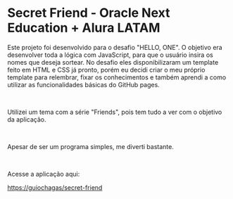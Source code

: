 <h1>Secret Friend - Oracle Next Education + Alura LATAM</h1>
<p>Este projeto foi desenvolvido para o desafio "HELLO, ONE". O objetivo era desenvolver toda a lógica com JavaScript, para que o usuário insira os nomes que deseja sortear. No desafio eles disponibilizaram um template feito em HTML e CSS já pronto, porém eu decidi criar o meu próprio template para relembrar, fixar os conhecimentos e também aprendi a como utilizar as funcionalidades básicas do GitHub pages.</p>
<br>
<p>Utilizei um tema com a série "Friends", pois tem tudo a ver com o objetivo da aplicação.</p>
<br>
<p>Apesar de ser um programa simples, me diverti bastante.</p>
<br>
<p>Acesse a aplicação aqui:</p>

[https://guiochagas/secret-friend](https://guiochagas.github.io/secret-friend/)

